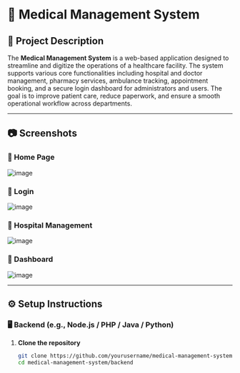 # 🏥 Medical Management System

## 📌 Project Description

The **Medical Management System** is a web-based application designed to streamline and digitize the operations of a healthcare facility. The system supports various core functionalities including hospital and doctor management, pharmacy services, ambulance tracking, appointment booking, and a secure login dashboard for administrators and users. The goal is to improve patient care, reduce paperwork, and ensure a smooth operational workflow across departments.

---

## 📷 Screenshots

### 🔹 Home Page
![image](https://github.com/user-attachments/assets/24657de0-028f-42e3-a85c-2f225fc089e0)


### 🔹 Login
![image](https://github.com/user-attachments/assets/018c3b4c-e32d-4228-a492-277655291360)


### 🔹 Hospital Management
![image](https://github.com/user-attachments/assets/4d910bca-865a-4a75-a8ff-cdf3dbd03d83)

### 🔹 Dashboard 
![image](https://github.com/user-attachments/assets/7e9163cb-1db1-4cbc-bd99-658dc0da512c)

---

## ⚙️ Setup Instructions

### 🖥️ Backend (e.g., Node.js / PHP / Java / Python)

1. **Clone the repository**
   ```bash
   git clone https://github.com/yourusername/medical-management-system.git
   cd medical-management-system/backend
